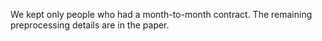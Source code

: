 We kept only people who had a month-to-month contract. The remaining preprocessing details are in the paper.
